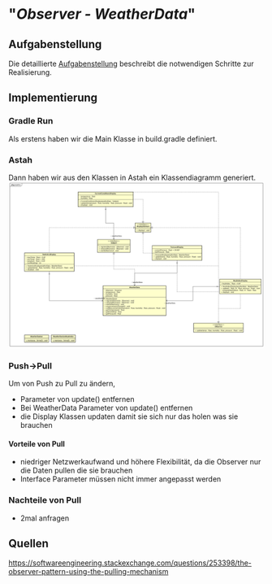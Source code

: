 # "*Observer - WeatherData*"

## Aufgabenstellung
Die detaillierte [Aufgabenstellung](TASK.md) beschreibt die notwendigen Schritte zur Realisierung.

## Implementierung
### Gradle Run
Als erstens haben wir die Main Klasse in build.gradle definiert.
### Astah
Dann haben wir aus den Klassen in Astah ein Klassendiagramm generiert.
![uml](src/main/resources/Klassendiagramm.svg)

### Push->Pull
Um von Push zu Pull zu ändern, 
+ Parameter von update() entfernen
+ Bei WeatherData Parameter von update() entfernen
+ die Display Klassen updaten damit sie sich nur das holen was sie brauchen

#### Vorteile von Pull
+ niedriger Netzwerkaufwand und höhere Flexibilität, da die Observer nur die Daten pullen die sie brauchen 
+ Interface Parameter müssen nicht immer angepasst werden
### Nachteile von Pull
+ 2mal anfragen


## Quellen
https://softwareengineering.stackexchange.com/questions/253398/the-observer-pattern-using-the-pulling-mechanism